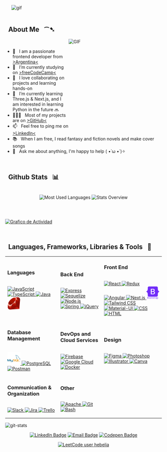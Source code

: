 <!-- ## Hey 👋, I'm Hebe Lia! -->
<div style="justify-content: center; padding-top:20px;">
<p >
<!-- my colour #009188 -->

<!-- [![SVG](https://readme-typing-svg.demolab.com?font=Consola&size=35&pause=1000&color=49F7DE&width=435&lines=Hi%2C+%F0%9F%91%8B%F0%9F%8F%BB+I'm+Hebe+Lia;%E2%9C%85+Full+Stack+Developer+from+Argentina;Nice+to+meet+you+~)]() -->
<img style="justify-content: center; padding:20px; " alt="gif" src="https://readme-typing-svg.demolab.com?font=Consola&size=35&pause=1000&color=9696EA&width=700&lines=Hi%2C+I+am+Hebe+Lia++(%E3%80%82%E3%83%BB%E2%80%BF%E3%83%BB)%E3%83%8E;%E2%9C%94+Full+Stack+Software+Dev;Nice+to+meet+you!+%5E%5E" />
</p>
</div>

<!--  -->
<!-- https://readme-typing-svg.demolab.com/demo/ -->

<!-- about me -->
<div>

<!-- <img style="align-self: center; height:60px; " alt="about-me" src="/assets/About-Me.png" /> -->

## &nbsp; About Me &nbsp; ⁀➷

<img align="right" alt="GIF" src="/assets/3.gif" width="300px" height="300px"/>

<br>

- 📌 &nbsp; I am a passionate frontend developer from [>Argentina<](https://g.co/kgs/iJQ7Lu)
- 🎯 &nbsp; I’m currently studying on [>freeCodeCamp<](https://www.freecodecamp.org/)
- 🤝 &nbsp; I love collaborating on projects and learning hands-on
- 🌱 &nbsp; I’m currently learning Three.js & Next.js, and I am interested in learning Python in the future 🔜
- 👨🏻‍💻 &nbsp; Most of my projects are on [>GitHub<](https://github.com/hebelia?tab=repositories)
- 📫 &nbsp; Feel free to ping me on [>LinkedIn<](https://www.linkedin.com/in/hebeliaromeu/)
- 📚 &nbsp; When I am free, I read fantasy and fiction novels and make cover songs
- 💬 &nbsp; Ask me about anything, I'm happy to help ( •̀ ω •́ )✧

</div>
<!--  -->
<br/>

<!-- github stats -->

<div >

## &nbsp; Github Stats &nbsp; 📊

<!-- ![Most Used Languages](https://raw.githubusercontent.com/jleonestevez/github-stat/master/generated/languages.svg#gh-dark-mode-only)

![Stats Overview](https://raw.githubusercontent.com/jleonestevez/github-stat/master/generated/overview.svg#gh-dark-mode-only) -->

<!-- ![GitHub Stats](https://github-readme-stats.vercel.app/api?username=jleonestevez) -->

<!-- ![Most Used Languages](https://raw.githubusercontent.com/jleonestevez/github-stat/master/generated/languages.svg)
![Stats Overview](https://raw.githubusercontent.com/jleonestevez/github-stat/master/generated/overview.svg) -->

</div>
<div style="display: flex; justify-content: center;">

<!-- GitHub Stats -->
<div  align="center">
  <!-- <h2 align="right"></h2> -->
  </br>
  <img align="center"src="https://raw.githubusercontent.com/jleonestevez/github-stat/master/generated/languages.svg#gh-dark-mode-only" alt="Most Used Languages">
  <img align="center" src="https://raw.githubusercontent.com/jleonestevez/github-stat/master/generated/overview.svg#gh-dark-mode-only" alt="Stats Overview">
  <h2 align="right"></h2>
</div>

</div>

<br>

<!-- (https://img.shields.io/badge/Codepen-9696EA?style=for-the-badge&logo=codepen&logoColor=009188) -->

<a href="https://github.com/hebelia/github-readme-activity-graph"><img alt="Grafico de Actividad" src="https://github-readme-activity-graph.vercel.app/graph/?username=jleonestevez&bg_color=0c0c17&color=009188&line=9696EA&point=009188&hide_border=true" /></a>

<!-- colour pallete

pink CA7DDE
cyan 12e3a4
lilac 7777E4
dark purple 4242CD
white D8DEE4
-->
<!--  -->

<br>

<!-- languages and tools -->
<div>

## &nbsp; Languages, Frameworks, Libraries & Tools  &nbsp; 🔨

<table>

<tr>

<td>
<p align="center">
  <h3>Languages</h3><br>
  <a href="https://developer.mozilla.org/en-US/docs/Web/JavaScript" target="_blank">
    <img src="https://raw.githubusercontent.com/hebelia/README_icons/main/language_and_tools/square/javascript/javascript.svg" alt="JavaScript" height="42px">
  </a>
  <a href="https://www.typescriptlang.org/" target="_blank">
    <img src="https://raw.githubusercontent.com/hebelia/README_icons/main/language_and_tools/square/typescript/typescript.svg" alt="TypeScript" height="42px">
  </a>
  <a href="https://www.java.com" target="_blank">
    <img src="https://raw.githubusercontent.com/hebelia/README_icons/main/language_and_tools/square/java/java.svg" alt="Java" height="42px">
  </a>
  <a href="https://www.ruby-lang.org/en/" target="_blank">
    <img src="https://raw.githubusercontent.com/devicons/devicon/master/icons/ruby/ruby-original.svg" alt="Ruby" height="42px">
  </a>
</p></td>


<td>
<p align="center">
  <h3>Back End</h3><br>
  <a href="https://expressjs.com/" target="_blank">
    <img src="https://cdn.jsdelivr.net/gh/devicons/devicon/icons/express/express-original.svg" alt="Express" height="42px">
  </a>
  <a href="https://sequelize.org/" target="_blank">
    <img src="https://cdn.jsdelivr.net/gh/devicons/devicon/icons/sequelize/sequelize-original.svg" alt="Sequelize" height="42px">
  </a>
  <a href="https://nodejs.org" target="_blank">
    <img src="https://raw.githubusercontent.com/hebelia/README_icons/main/language_and_tools/square/node/node.svg" alt="Node.js" height="42px">
  </a>
  <a href="https://spring.io/" target="_blank">
    <img src="https://www.vectorlogo.zone/logos/springio/springio-icon.svg" alt="Spring" height="42px">
  </a>
  <a href="https://jquery.com/" target="_blank">
    <img src="https://cdn.jsdelivr.net/gh/devicons/devicon/icons/jquery/jquery-original.svg" alt="jQuery" height="42px">
  </a>
</p>
</td>
<td>

<p align="center">
  <h3>Front End</h3><br>
  <a href="https://reactjs.org/" target="_blank">
    <img src="https://raw.githubusercontent.com/hebelia/README_icons/main/language_and_tools/square/react/react.svg" alt="React" height="42px">
  </a>
  <a href="https://redux.js.org/" target="_blank">
    <img src="https://raw.githubusercontent.com/hebelia/README_icons/main/language_and_tools/square/redux/redux.svg" alt="Redux" height="42px">
  </a>
  <a href="https://angular.io/" target="_blank">
    <img src="https://raw.githubusercontent.com/hebelia/README_icons/main/language_and_tools/square/angular/angular.svg" alt="Angular" height="42px">
  </a>
  <a href="https://nextjs.org/" target="_blank">
    <img src="https://cdn.jsdelivr.net/gh/devicons/devicon/icons/nextjs/nextjs-original.svg" alt="Next.js" height="42px">
  </a>
  <a href="https://getbootstrap.com" target="_blank" rel="noreferrer">
    <img src="https://raw.githubusercontent.com/devicons/devicon/master/icons/bootstrap/bootstrap-plain-wordmark.svg" alt="Bootstrap" height="42px">
  </a>
  <a href="https://tailwindcss.com/" target="_blank">
    <img src="https://cdn.jsdelivr.net/gh/devicons/devicon/icons/tailwindcss/tailwindcss-original-wordmark.svg" alt="Tailwind CSS" height="42px">
  </a>
  <a href="https://material-ui.com/" target="_blank">
    <img src="https://cdn.jsdelivr.net/gh/devicons/devicon/icons/materialui/materialui-original.svg" alt="Material-UI" height="42px">
  </a>
  <a href="https://developer.mozilla.org/en-US/docs/Web/CSS" target="_blank">
    <img src="https://raw.githubusercontent.com/hebelia/README_icons/main/language_and_tools/square/css/css.svg" alt="CSS" height="42px">
  </a>
  <a href="https://developer.mozilla.org/en-US/docs/Web/HTML" target="_blank">
    <img src="https://raw.githubusercontent.com/hebelia/README_icons/main/language_and_tools/square/html/html.svg" alt="HTML" height="42px">
  </a>
</p>

</td>



</tr>



<tr>

<td>

<p align="center">
  <h3>Database Management</h3><br>
  <a href="https://www.mysql.com/" target="_blank">
    <img src="https://raw.githubusercontent.com/devicons/devicon/master/icons/mysql/mysql-original-wordmark.svg" alt="MySQL" height="42px">
  </a>
  <a href="https://www.postgresql.org/" target="_blank">
    <img src="https://cdn.jsdelivr.net/gh/devicons/devicon/icons/postgresql/postgresql-original.svg" alt="PostgreSQL" height="42px">
  </a>
  <a href="https://postman.com" target="_blank">
    <img src="https://www.vectorlogo.zone/logos/getpostman/getpostman-icon.svg" alt="Postman" height="42px">
  </a>
</p>

</td>
<td>

<p align="center">
  <h3>DevOps and Cloud Services</h3><br>
  <a href="https://firebase.google.com/" target="_blank">
    <img src="https://raw.githubusercontent.com/hebelia/README_icons/main/language_and_tools/square/firebase/firebase.svg" alt="Firebase" height="42px">
  </a>
  <a href="https://cloud.google.com/" target="_blank">
    <img src="https://raw.githubusercontent.com/hebelia/README_icons/main/language_and_tools/square/google-cloud/google-cloud.svg" alt="Google Cloud" height="42px">
  </a>
  <a href="https://www.docker.com/" target="_blank">
    <img src="https://cdn.jsdelivr.net/gh/devicons/devicon/icons/docker/docker-original.svg" alt="Docker" height="42px">
  </a>
</p>

</td>

<td>

<p align="center">
  <h3>Design</h3><br>
  <a href="https://www.figma.com/" target="_blank">
    <img src="https://raw.githubusercontent.com/hebelia/README_icons/main/language_and_tools/square/figma/figma.svg" alt="Figma" height="42px">
  </a>
  <a href="https://www.photoshop.com/en" target="_blank">
    <img src="https://cdn.jsdelivr.net/gh/devicons/devicon/icons/photoshop/photoshop-plain.svg" alt="Photoshop" height="42px">
  </a>
  <a href="https://www.adobe.com/products/illustrator.html" target="_blank">
    <img src="https://cdn.jsdelivr.net/gh/devicons/devicon/icons/illustrator/illustrator-plain.svg" alt="Illustrator" height="42px">
  </a>
  <a href="https://www.canva.com/" target="_blank">
    <img src="https://cdn.jsdelivr.net/gh/devicons/devicon/icons/canva/canva-original.svg" alt="Canva" height="42px">
  </a>
</p>

</td>

</tr>

<tr>

<td>

<p align="center">
  <h3>Communication & Organization</h3><br>
  <a href="https://slack.com/" target="_blank">
    <img src="https://cdn.jsdelivr.net/gh/devicons/devicon/icons/slack/slack-original.svg" alt="Slack" height="42px">
  </a>
  <a href="https://www.atlassian.com/software/jira" target="_blank">
    <img src="https://cdn.jsdelivr.net/gh/devicons/devicon/icons/jira/jira-original.svg" alt="Jira" height="42px">
  </a>
  <a href="https://trello.com/" target="_blank">
    <img src="https://cdn.jsdelivr.net/gh/devicons/devicon/icons/trello/trello-plain.svg" alt="Trello" height="42px">
  </a>
</p>

</td>


<td>
<p align="center">
  <h3>Other</h3><br>
  <a href="https://www.apache.org/" target="_blank">
    <img src="https://cdn.jsdelivr.net/gh/devicons/devicon/icons/apache/apache-original.svg" alt="Apache" height="42px">
  </a>
  <a href="https://git-scm.com/" target="_blank">
    <img src="https://raw.githubusercontent.com/hebelia/README_icons/main/language_and_tools/square/git-scm/git-scm.svg" alt="Git" height="42px">
  </a>
  <a href="https://www.gnu.org/software/bash/" target="_blank">
    <img src="https://raw.githubusercontent.com/hebelia/README_icons/main/language_and_tools/square/bash/bash.svg" alt="Bash" height="42px">
  </a>
</p>

</td>
</tr>



</table>

<!-- github projects -->
<!-- 
## &nbsp; My Projects &nbsp; 🛠️

<div align="center">

<div align="left">

### ⋄ &nbsp; Web Portfolio

<a href="https://github.com/hebelia/front-end" target="_blank"> 


<div style="display: flex; align-items: center;">

  <div style="flex: 1;" height="100">

    ▻ final project on #ArgentinaPrograma

  </div>
  <div style="flex: 1; text-align: center;" height="50px">

<a href="https://github.com/hebelia/front-end">
<img alt="final-project-argprog" src="./assets/android-chrome-192x192.png"  height="60px" align="left">
</a>
  </div>
</div>

<details>
  <summary> <a> Normal view :mag_right: </a></summary>

![Visualización1](/assets/portfolio.png)

</details>
<details>
  <summary> <a> Editing access view :mag_right:</a></summary>

![Visualización2](/assets/edit-view.png)

</details>

<br />
</div>

</div>

### ⋄ &nbsp; Rick & Morty (integration project)

<div style="display: flex; align-items: center;">

  <div style="flex: 1;" height="100">

    ▻ first project developed on Henry

  </div>
  <div style="flex: 1; text-align: center;" height="50px">

<a href="https://github.com/hebelia/Integration-Project">
<img alt="integration-project" src="./assets/favicon.ico"  height="60px" align="left">
</a>

</div>

<details>
  <summary> <a> Image preview :mag_right: </a></summary>

![Visualización1](/assets/rnm-pc.png)

</details>
<details>
  <summary> <a> Image preview :mag_right:</a></summary>

![Visualización2](/assets/rnm-2.png)

</details>

</div>

<br><br> -->

<!-- contact -->

<img style="align-self: center; height:60px; " alt="git-stats" src="/assets/Contact.gif" />

<!-- ## ◇ &nbsp; Connect with me &nbsp; 📬 -->

<!-- <div align="left">
  <a href="https://linkedin.com/in/hebeliaromeu" target="blank"><img align="center" src="https://raw.githubusercontent.com/rahuldkjain/github-profile-readme-generator/master/src/images/icons/Social/linked-in-alt.svg" alt="hebeliaromeu" height="45" width="45" /></a>
  <a href="mailto:hebeliaromeu@gmail.com"><img align="center" src="/assets/mail.svg" alt="Email Me" height="50" width="45"></a>

</div> -->
<!-- #00AAAA -->
<div align="center">

[![LinkedIn Badge](https://img.shields.io/badge/LinkedIn-9696EA?style=for-the-badge&logo=linkedin&logoColor=009188)][linkedin-url]
[![Email Badge](https://img.shields.io/badge/Email-9696EA?style=for-the-badge&logo=gmail&logoColor=009188)][email-url]
[![Codepen Badge](https://img.shields.io/badge/Codepen-9696EA?style=for-the-badge&logo=codepen&logoColor=009188)][codepen-url]

<!-- [![Instagram Badge](https://img.shields.io/badge/leetcode-9696EA?style=for-the-badge&logo=instagram&logoColor=009188)][instagram-url] -->

[![LeetCode user hebelia](https://img.shields.io/badge/dynamic/json?style=for-the-badge&labelColor=black&color=9696EA&label=Solved&query=solvedOverTotal&url=https%3A%2F%2Fbadge.xyli.tech/%2Fapi%2Fusers%2Fhebelia&logo=leetcode&logoColor=009188)](https://leetcode.com/hebelia/)

[linkedin-url]: https://linkedin.com/in/hebeliaromeu
[leetcode-url]: https://leetcode.com/hebelia/
[email-url]: mailto:hebeliaromeu@gmail.com
[codepen-url]: https://codepen.io/hebelia

</div>

<!-- TEST -->
<!-- ## ◇ &nbsp;  GitHub Trophies &nbsp; 🏆
![](https://github-profile-trophy.vercel.app/?username=hebelia&theme=darkhub&no-frame=false&no-bg=true&margin-w=4)

### ◇ &nbsp;  Random Dev Quote &nbsp; 💭
-->
